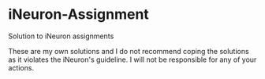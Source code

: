 # iNeuron-Assignment
Solution to iNeuron assignments

These are my own solutions and I do not recommend coping the solutions as it violates the iNeuron's guideline. I will not be responsible for any of your actions.
